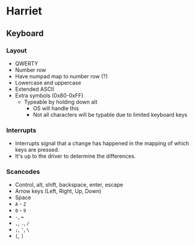 # Harriet
## Keyboard

### Layout

- QWERTY
- Number row
 - Have numpad map to number row (?)
- Lowercase and uppercase
- Extended ASCII
 - Extra symbols (0x80-0xFF)
   - Typeable by holding down alt
     - OS will handle this
     - Not all characters will be typable due to limited keyboard keys


### Interrupts

- Interrupts signal that a change has happened in the mapping of which keys are pressed.
- It's up to the driver to determine the differences.

### Scancodes

- Control, alt, shift, backspace, enter, escape
- Arrow keys (Left, Right, Up, Down)
- Space
- `A` - `Z`
- `0` - `9`
- `-`, `=`
- `,`, `.`, `/`
- `;`, `'`, `\`
- `[`, `]`
